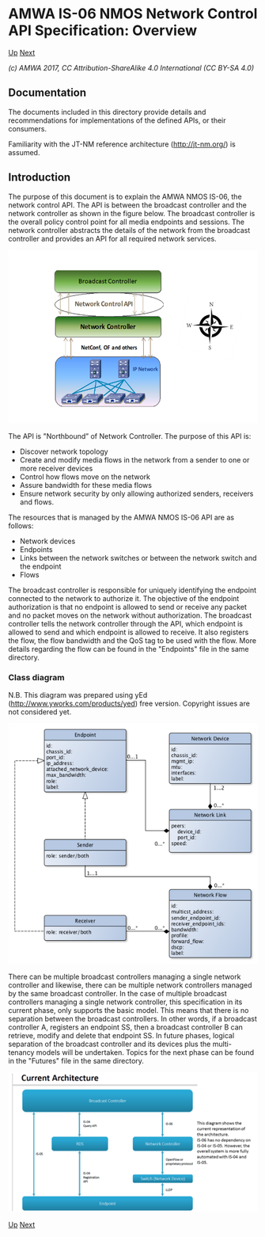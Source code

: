 # AMWA IS-06 NMOS Network Control API Specification: Overview
[Up](..) [Next](2.0._Endpoint.md)

_(c) AMWA 2017, CC Attribution-ShareAlike 4.0 International (CC BY-SA 4.0)_

## Documentation

The documents included in this directory provide details and recommendations for implementations of the defined APIs, or their consumers.

Familiarity with the JT-NM reference architecture (http://jt-nm.org/) is assumed.

## Introduction

The purpose of this document is to explain the AMWA NMOS IS-06, the network control API. The API is between the broadcast controller and the network controller as shown in the figure below.  The broadcast controller is the overall policy control point for all media endpoints and sessions. The network controller abstracts the details of the network from the broadcast controller and provides an API for all required network services. 

![Class Diagram](images/BC-NC.png)

The API is "Northbound” of Network Controller. The purpose of this API is:
* Discover network topology
* Create and modify media flows in the network from a sender to one or more receiver devices
* Control how flows move on the network
* Assure bandwidth for these media flows
* Ensure network security by only allowing authorized senders, receivers and flows.

The resources that is managed by the AMWA NMOS IS-06 API are as follows:
- Network devices
- Endpoints
- Links between the network switches or between the network switch and the endpoint
- Flows

 The broadcast controller is responsible for uniquely identifying the endpoint connected to the network to authorize it. The objective of the endpoint authorization is that no endpoint is allowed to send or receive any packet and no packet moves on the network without authorization. The broadcast controller tells the network controller through the API, which endpoint is allowed to send and which endpoint is allowed to receive. It also registers the flow, the flow bandwidth and the QoS tag to be used with the flow. More details regarding the flow can be found in the "Endpoints" file in the same directory. 

### Class diagram

N.B. This diagram was prepared using yEd (http://www.yworks.com/products/yed) free version. Copyright issues are not considered yet.
 
![Class Diagram](images/class-diagram.png)

There can be multiple broadcast controllers managing a single network controller and likewise, there can be multiple network controllers managed by the same broadcast controller.  In the case of multiple broadcast controllers managing a single network controller,  this specification in its current phase, only supports the basic model. This means that there is no separation between the broadcast controllers. In other words, if a broadcast controller A, registers an endpoint SS, then a broadcast controller B can retrieve, modify and delete that endpoint SS. In future phases, logical separation of the broadcast controller and its devices plus the multi-tenancy models will be undertaken. Topics for the next phase can be found in the "Futures" file in the same directory.

![Class Diagram](images/CurrentArchitecture.png)


[Up](..) [Next](2.0._Endpoint.md)
